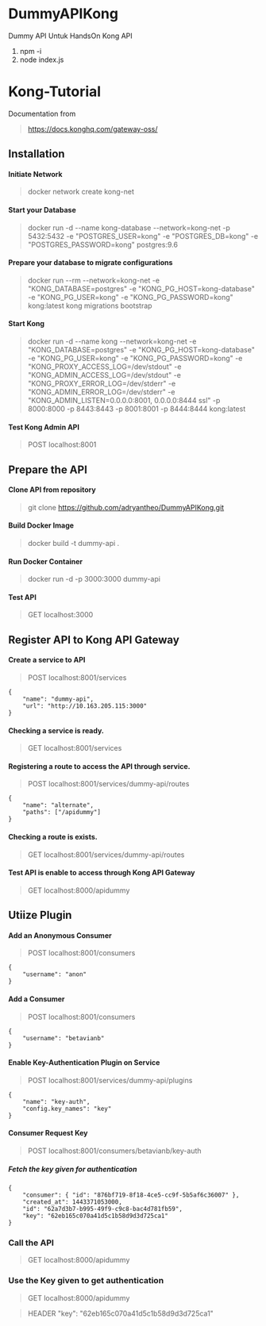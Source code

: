# DummyAPIKong
Dummy API Untuk HandsOn Kong API

1. npm -i
2. node index.js


# Kong-Tutorial

Documentation from 
> https://docs.konghq.com/gateway-oss/

## Installation

#### Initiate Network
> docker network create kong-net

#### Start your Database
> docker run -d --name kong-database --network=kong-net -p 5432:5432 -e "POSTGRES_USER=kong" -e "POSTGRES_DB=kong" -e "POSTGRES_PASSWORD=kong" postgres:9.6

#### Prepare your database to migrate configurations
> docker run --rm --network=kong-net -e "KONG_DATABASE=postgres" -e "KONG_PG_HOST=kong-database" -e "KONG_PG_USER=kong" -e "KONG_PG_PASSWORD=kong" kong:latest kong migrations bootstrap

#### Start Kong
> docker run -d --name kong --network=kong-net -e "KONG_DATABASE=postgres" -e "KONG_PG_HOST=kong-database" -e "KONG_PG_USER=kong" -e "KONG_PG_PASSWORD=kong" -e "KONG_PROXY_ACCESS_LOG=/dev/stdout" -e "KONG_ADMIN_ACCESS_LOG=/dev/stdout" -e "KONG_PROXY_ERROR_LOG=/dev/stderr" -e "KONG_ADMIN_ERROR_LOG=/dev/stderr" -e "KONG_ADMIN_LISTEN=0.0.0.0:8001, 0.0.0.0:8444 ssl" -p 8000:8000 -p 8443:8443 -p 8001:8001 -p 8444:8444 kong:latest

#### Test Kong Admin API
> POST localhost:8001

## Prepare the API

#### Clone API from repository
> git clone https://github.com/adryantheo/DummyAPIKong.git

#### Build Docker Image
> docker build -t dummy-api .

#### Run Docker Container
> docker run -d -p 3000:3000 dummy-api

#### Test API
> GET localhost:3000

## Register API to Kong API Gateway

#### Create a service to API
> POST localhost:8001/services
```
{
    "name": "dummy-api",
    "url": "http://10.163.205.115:3000"
}
```

#### Checking a service is ready.
> GET localhost:8001/services

#### Registering a route to access the API through service.
> POST localhost:8001/services/dummy-api/routes
```
{
    "name": "alternate",
    "paths": ["/apidummy"]
}
```

#### Checking a route is exists.
> GET localhost:8001/services/dummy-api/routes

#### Test API is enable to access through Kong API Gateway
> GET localhost:8000/apidummy

## Utiize Plugin

#### Add an Anonymous Consumer 
> POST localhost:8001/consumers
```
{
    "username": "anon"
}
```

#### Add a Consumer 
> POST localhost:8001/consumers
```
{
    "username": "betavianb"
}
```

#### Enable Key-Authentication Plugin on Service
> POST localhost:8001/services/dummy-api/plugins
```
{
    "name": "key-auth",
    "config.key_names": "key"
}
```

#### Consumer Request Key 
> POST localhost:8001/consumers/betavianb/key-auth
##### Fetch the key given for authentication
```
{
    "consumer": { "id": "876bf719-8f18-4ce5-cc9f-5b5af6c36007" },
    "created_at": 1443371053000,
    "id": "62a7d3b7-b995-49f9-c9c8-bac4d781fb59",
    "key": "62eb165c070a41d5c1b58d9d3d725ca1"
}
```

### Call the API 
> GET localhost:8000/apidummy

### Use the Key given to get authentication
> GET localhost:8000/apidummy

> HEADER "key": "62eb165c070a41d5c1b58d9d3d725ca1"






